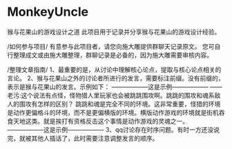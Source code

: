 # MonkeyUncle 
猴与花果山的游戏设计之道
此项目用于记录并分享猴与花果山的游戏设计经验。

/如何参与项目/
有意参与此项目者，请您向施大雕提供群聊天记录原文。
您可自行整理成文或由施大雕整理，群聊记录是必备的，因为施大雕需要审核内容。


/整理文章指南/
1、最重要的是，从讨论中理解核心论点，提取与核心论点相关的言论。
2、猴与花果山之外的讨论者所进行的发言，需要标注前缀。没有前缀的，表示是猴与花果山的发言。示例如下：
——————这是示例——————
——老污:这个说法有点怪，怪物猎人里玩家也会被跳跳围攻啊。跳跳的围攻和魂系敌人的围攻有怎样的区别？
跳跳和魂是完全不同的环境。这非常重要，怪猎的环境是动作更偏格斗的环境，而不是更偏横版的环境。横版动作游戏的环境就是街机吞食天地这类。就是挨打有资格反击这个事情是动作游戏的灵魂之一。
——————这是示例——————
3、qq讨论存在时序问题。有时一方还没说完，就被其他人插话了，此时需要注意调整发言的顺序。
